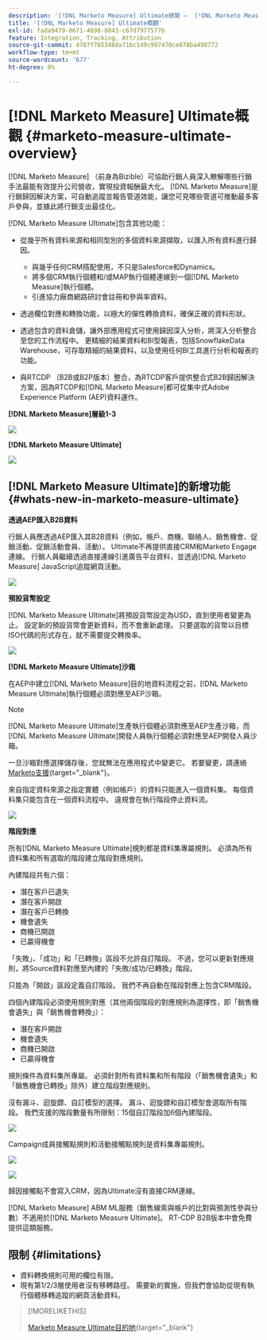 ```yaml
---
description: '[!DNL Marketo Measure] Ultimate總覽 —  [!DNL Marketo Measure]'
title: '[!DNL Marketo Measure] Ultimate概觀'
exl-id: fada9479-0671-4698-8043-c67d7977577b
feature: Integration, Tracking, Attribution
source-git-commit: 4787f765348da71bc149c997470ce678ba498772
workflow-type: tm+mt
source-wordcount: '677'
ht-degree: 0%

---
```


# [!DNL Marketo Measure] Ultimate概觀 {#marketo-measure-ultimate-overview}

[!DNL Marketo Measure] （前身為Bizible）可協助行銷人員深入瞭解哪些行銷手法最能有效提升公司營收，實現投資報酬最大化。 [!DNL Marketo Measure]是行銷歸因解決方案，可自動追蹤並報告管道效能，讓您可見哪些管道可推動最多客戶參與，並據此將行銷支出最佳化。

[!DNL Marketo Measure Ultimate]包含其他功能：

* 從幾乎所有資料來源和相同型別的多個資料來源擷取，以匯入所有資料進行歸因。
   * 與幾乎任何CRM搭配使用，不只是Salesforce和Dynamics。
   * 將多個CRM執行個體和/或MAP執行個體連線到一個[!DNL Marketo Measure]執行個體。
   * 引進協力廠商網路研討會註冊和參與率資料。

* 透過欄位對應和轉換功能，以極大的彈性轉換資料，確保正確的資料形狀。

* 透過包含的資料倉儲，讓外部應用程式可使用歸因深入分析，將深入分析整合至您的工作流程中。 更精細的結果資料和BI型報表，包括SnowflakeData Warehouse，可存取精細的結果資料，以及使用任何BI工具進行分析和報表的功能。

* 與RTCDP （B2B或B2P版本）整合，為RTCDP客戶提供整合式B2B歸因解決方案，因為RTCDP和[!DNL Marketo Measure]都可從集中式Adobe Experience Platform (AEP)資料運作。

**[!DNL Marketo Measure]層級1-3**

![](assets/marketo-measure-ultimate-overview-1.png)

**[!DNL Marketo Measure Ultimate]**

![](assets/marketo-measure-ultimate-overview-2.png)

## [!DNL Marketo Measure Ultimate]的新增功能 {#whats-new-in-marketo-measure-ultimate}

**透過AEP匯入B2B資料**

行銷人員應透過AEP匯入其B2B資料（例如，帳戶、商機、聯絡人、銷售機會、促銷活動、促銷活動會員、活動）。 Ultimate不再提供直接CRM和Marketo Engage連線。 行銷人員繼續透過直接連線引進廣告平台資料，並透過[!DNL Marketo Measure] JavaScript追蹤網頁活動。

![](assets/marketo-measure-ultimate-overview-3.png)

**預設貨幣設定**

[!DNL Marketo Measure Ultimate]將預設貨幣設定為USD，直到使用者變更為止。 設定新的預設貨幣會更新資料，而不會重新處理。 只要選取的貨幣以目標ISO代碼的形式存在，就不需要提交轉換率。

![](assets/marketo-measure-ultimate-overview-4.png)

**[!DNL Marketo Measure Ultimate]沙箱**

在AEP中建立[!DNL Marketo Measure]目的地資料流程之前，[!DNL Marketo Measure Ultimate]執行個體必須對應至AEP沙箱。

>[!NOTE]
>
>[!DNL Marketo Measure Ultimate]生產執行個體必須對應至AEP生產沙箱，而[!DNL Marketo Measure Ultimate]開發人員執行個體必須對應至AEP開發人員沙箱。

一旦沙箱對應選擇儲存後，您就無法在應用程式中變更它。 若要變更，請連絡[Marketo支援](https://nation.marketo.com/t5/support/ct-p/Support){target="_blank"}。

來自指定資料來源之指定實體（例如帳戶）的資料只能進入一個資料集。 每個資料集只能包含在一個資料流程中。 違規會在執行階段停止資料流。

![](assets/marketo-measure-ultimate-overview-5.png)

**階段對應**

所有[!DNL Marketo Measure Ultimate]規則都是資料集專屬規則。 必須為所有資料集和所有選取的階段建立階段對應規則。

內建階段共有六個：

* 潛在客戶已遺失
* 潛在客戶開啟
* 潛在客戶已轉換
* 機會遺失
* 商機已開啟
* 已贏得機會

「失敗」、「成功」和「已轉換」區段不允許自訂階段。 不過，您可以更新對應規則，將Source資料對應至內建的「失敗/成功/已轉換」階段。

只能為「開啟」區段定義自訂階段。
我們不再自動在階段對應上包含CRM階段。

四個內建階段必須使用規則對應（其他兩個階段的對應規則為選擇性，即「銷售機會遺失」與「銷售機會轉換」）：

* 潛在客戶開啟
* 機會遺失
* 商機已開啟
* 已贏得機會

規則條件為資料集所專屬。 必須針對所有資料集和所有階段（「銷售機會遺失」和「銷售機會已轉換」除外）建立階段對應規則。

沒有漏斗、迴旋鏢、自訂模型的選擇。 漏斗、迴旋鏢和自訂模型會選取所有階段。 我們支援的階段數量有所限制：15個自訂階段加6個內建階段。

![](assets/marketo-measure-ultimate-overview-6.png)

Campaign成員接觸點規則和活動接觸點規則是資料集專屬規則。

![](assets/marketo-measure-ultimate-overview-7.png)

![](assets/marketo-measure-ultimate-overview-8.png)

歸因接觸點不會寫入CRM，因為Ultimate沒有直接CRM連線。

[!DNL Marketo Measure] ABM ML服務（銷售線索與帳戶的比對與預測性參與分數）不適用於[!DNL Marketo Measure Ultimate]。 RT-CDP B2B版本中會免費提供這類服務。

## 限制 {#limitations}

* 資料轉換規則可用的欄位有限。
* 現有第1/2/3層使用者沒有移轉路徑。 需要新的實施，但我們會協助從現有執行個體移轉追蹤的網頁活動資料。

>[!MORELIKETHIS]
>
>[Marketo Measure Ultimate目的地](https://experienceleague.adobe.com/docs/experience-platform/destinations/catalog/adobe/marketo-measure-ultimate.html?lang=en){target="_blank"}
